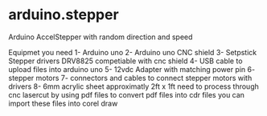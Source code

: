 # arduino.stepper
Arduino AccelStepper with random direction and speed

Equipmet you need 
1- Arduino uno
2- Arduino uno CNC shield
3- Setpstick Stepper drivers DRV8825 competiable with cnc shield 
4- USB cable to upload files into arduino uno
5- 12vdc Adapter with matching power pin
6- stepper motors 
7- connectors and cables to connect stepper motors with drivers
8- 6mm acrylic sheet approximatly 2ft x 1ft need to process through cnc lasercut by using pdf files
to convert pdf files into cdr files you can import these files into corel draw

